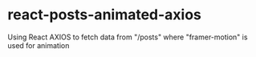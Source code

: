 # react-posts-animated-axios
Using React AXIOS to fetch data from "/posts" where "framer-motion" is used for animation
